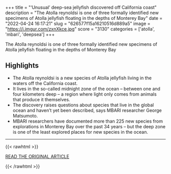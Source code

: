 +++
title = "‘Unusual’ deep-sea jellyfish discovered off California coast"
description = "The Atolla reynoldsi is one of three formally identified new specimens of Atolla jellyfish floating in the depths of Monterey Bay"
date = "2022-04-24 16:17:21"
slug = "626577f15a16210516d889a5"
image = "https://i.imgur.com/zxnXkce.jpg"
score = "3130"
categories = ['atolla', 'mbari', 'deepsea']
+++

The Atolla reynoldsi is one of three formally identified new specimens of Atolla jellyfish floating in the depths of Monterey Bay

## Highlights

- The Atolla reynoldsi is a new species of Atolla jellyfish living in the waters off the California coast.
- It lives in the so-called midnight zone of the ocean – between one and four kilometers deep – a region where light only comes from animals that produce it themselves.
- The discovery raises questions about species that live in the global ocean and haven’t yet been described, says MBARI researcher George Matsumoto.
- MBARI researchers have documented more than 225 new species from explorations in Monterey Bay over the past 34 years – but the deep zone is one of the least explored places for new species in the ocean.

---

{{< rawhtml >}}
  <p class="article-category">
    <a target="_blank" href="https://www.theguardian.com/environment/2022/apr/22/unusual-jellyfish-discovered-california-atolla-reynoldsi">READ THE ORIGINAL ARTICLE</a>
  </p>
{{< /rawhtml >}}
